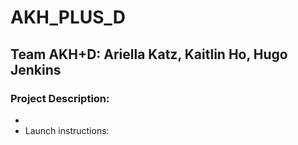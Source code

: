 # AKH_PLUS_D
## Team AKH+D: Ariella Katz, Kaitlin Ho, Hugo Jenkins
### Project Description:
* <description>
* Launch instructions: 
